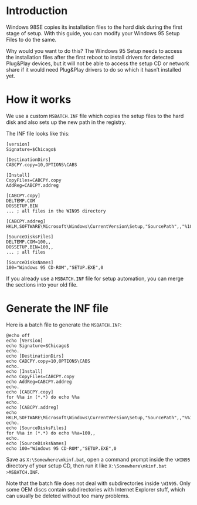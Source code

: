# Introduction

Windows 98SE copies its installation files to the hard disk during the first stage of setup.
With this guide, you can modify your Windows 95 Setup Files to do the same.

Why would you want to do this? The Windows 95 Setup needs to access the installation
files after the first reboot to install drivers for detected Plug&Play devices,
but it will not be able to access the setup CD or network share if it would
need Plug&Play drivers to do so which it hasn’t installed yet.

# How it works

We use a custom `MSBATCH.INF` file which copies the setup files to the hard disk
and also sets up the new path in the registry.

The INF file looks like this:

    [version]
    Signature=$Chicago$

    [DestinationDirs]
    CABCPY.copy=10,OPTIONS\CABS

    [Install]
    CopyFiles=CABCPY.copy
    AddReg=CABCPY.addreg

    [CABCPY.copy]
    DELTEMP.COM
    DOSSETUP.BIN
    ... ; all files in the WIN95 directory

    [CABCPY.addreg]
    HKLM,SOFTWARE\Microsoft\Windows\CurrentVersion\Setup,"SourcePath",,"%10%\Options\Cabs"

    [SourceDisksFiles]
    DELTEMP.COM=100,,
    DOSSETUP.BIN=100,,
    ... ; all files

    [SourceDisksNames]
    100="Windows 95 CD-ROM","SETUP.EXE",0

If you already use a `MSBATCH.INF` file for setup automation, you can
merge the sections into your old file.

# Generate the INF file

Here is a batch file to generate the `MSBATCH.INF`:

    @echo off
    echo [Version]
    echo Signature=$Chicago$
    echo.
    echo [DestinationDirs]
    echo CABCPY.copy=10,OPTIONS\CABS
    echo.
    echo [Install]
    echo CopyFiles=CABCPY.copy
    echo AddReg=CABCPY.addreg
    echo.
    echo [CABCPY.copy]
    for %%a in (*.*) do echo %%a
    echo.
    echo [CABCPY.addreg]
    echo HKLM,SOFTWARE\Microsoft\Windows\CurrentVersion\Setup,"SourcePath",,"%%10%%\Options\Cabs"
    echo.
    echo [SourceDisksFiles]
    for %%a in (*.*) do echo %%a=100,,
    echo.
    echo [SourceDisksNames]
    echo 100="Windows 95 CD-ROM","SETUP.EXE",0

Save as `X:\Somewhere\mkinf.bat`, open a command prompt inside the `\WIN95` directory
of your setup CD, then run it like `X:\Somewhere\mkinf.bat >MSBATCH.INF`.

Note that the batch file does not deal with subdirectories inside `\WIN95`.
Only some OEM discs contain subdirectories with Internet Explorer stuff, which
can usually be deleted without too many problems.
